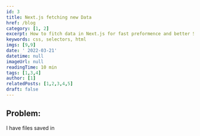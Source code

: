 ```yaml
---
id: 3
title: Next.js fetching new Data
href: /blog
category: [1, 2]
excerpt: How to fitch data in Next.js for fast preformence and better SEO
keywords: css, selectors, html
imgs: [9,9]
date: ' 2022-03-21'
datetime: null
imageUrl: null
readingTime: 10 min
tags: [1,3,4]
author: [1]
relatedPosts: [1,2,3,4,5]
draft: false
---
```

## Problem:
I have files saved in 